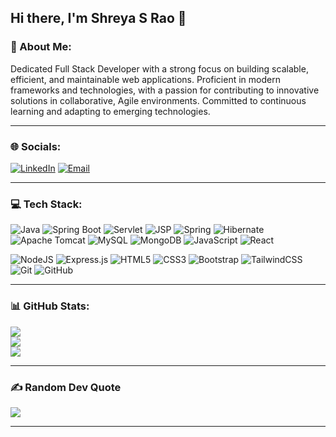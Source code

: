 ## Hi there, I'm Shreya S Rao 👋

### 💫 About Me:
Dedicated Full Stack Developer with a strong focus on building scalable, efficient, and maintainable web applications. Proficient in modern frameworks and technologies, with a passion for contributing to innovative solutions in collaborative, Agile environments. Committed to continuous learning and adapting to emerging technologies.

---

### 🌐 Socials:
[![LinkedIn](https://img.shields.io/badge/LinkedIn-%230077B5.svg?logo=linkedin&logoColor=white)](https://www.linkedin.com/in/shreya-s-rao)  [![Email](https://img.shields.io/badge/Email-D14836?logo=gmail&logoColor=white)](mailto:shreyarao515@gmail.com)

---

### 💻 Tech Stack:
![Java](https://img.shields.io/badge/java-%23ED8B00.svg?logo=openjdk&logoColor=white)
![Spring Boot](https://img.shields.io/badge/spring%20boot-%236DB33F.svg?logo=spring-boot&logoColor=white)
![Servlet](https://img.shields.io/badge/Servlet-%23121011.svg?logo=java&logoColor=white)
![JSP](https://img.shields.io/badge/JSP-%23F7DF1E.svg?logo=java&logoColor=black)
![Spring](https://img.shields.io/badge/spring-%236DB33F.svg?logo=spring&logoColor=white)
![Hibernate](https://img.shields.io/badge/Hibernate-59666C.svg?logo=Hibernate&logoColor=white)
![Apache Tomcat](https://img.shields.io/badge/apache%20tomcat-%23F8DC75.svg?logo=apache-tomcat&logoColor=black)
![MySQL](https://img.shields.io/badge/mysql-4479A1.svg?logo=mysql&logoColor=white)
![MongoDB](https://img.shields.io/badge/MongoDB-%234ea94b.svg?logo=mongodb&logoColor=white)
![JavaScript](https://img.shields.io/badge/javascript-%23323330.svg?logo=javascript&logoColor=%23F7DF1E)
![React](https://img.shields.io/badge/react-%2320232a.svg?logo=react&logoColor=%2361DAFB)

![NodeJS](https://img.shields.io/badge/node.js-6DA55F.svg?logo=node.js&logoColor=white)
![Express.js](https://img.shields.io/badge/express.js-%23404d59.svg?logo=express&logoColor=%2361DAFB)
![HTML5](https://img.shields.io/badge/html5-%23E34F26.svg?logo=html5&logoColor=white)
![CSS3](https://img.shields.io/badge/css3-%231572B6.svg?logo=css3&logoColor=white)
![Bootstrap](https://img.shields.io/badge/bootstrap-%238511FA.svg?logo=bootstrap&logoColor=white)
![TailwindCSS](https://img.shields.io/badge/tailwindcss-%2338B2AC.svg?logo=tailwind-css&logoColor=white)
![Git](https://img.shields.io/badge/git-%23F05033.svg?logo=git&logoColor=white)
![GitHub](https://img.shields.io/badge/github-%23121011.svg?logo=github&logoColor=white)

---

### 📊 GitHub Stats:
![](https://github-readme-stats.vercel.app/api?username=shreyarao515&theme=dark&hide_border=false&include_all_commits=true&count_private=true)  
![](https://streak-stats.demolab.com/?user=shreyarao515&theme=dark&hide_border=false)  
![](https://github-readme-stats.vercel.app/api/top-langs/?username=shreyarao515&theme=dark&hide_border=false&layout=compact)

---

### ✍️ Random Dev Quote
![](https://quotes-github-readme.vercel.app/api?type=horizontal&theme=dark)

---
